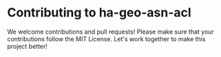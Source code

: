 # Contributing to ha-geo-asn-acl

We welcome contributions and pull requests! Please make sure that your contributions follow the MIT License. Let's work together to make this project better!